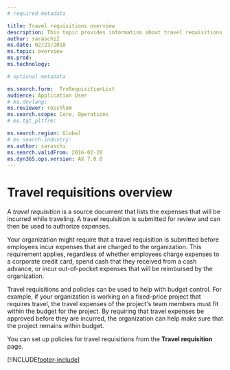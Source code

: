 ```yaml
---
# required metadata

title: Travel requisitions overview
description: This topic provides information about travel requisitions. A travel requisition documents planned travel expenses. 
author: saraschi2
ms.date: 02/23/2018
ms.topic: overview
ms.prod: 
ms.technology: 

# optional metadata

ms.search.form:  TrvRequisitionList
audience: Application User
# ms.devlang: 
ms.reviewer: roschlom
ms.search.scope: Core, Operations
# ms.tgt_pltfrm: 

ms.search.region: Global
# ms.search.industry: 
ms.author: saraschi
ms.search.validFrom: 2016-02-28
ms.dyn365.ops.version: AX 7.0.0
---
```


# Travel requisitions overview

A *travel requisition* is a source document that lists the expenses that will be incurred while traveling. A travel requisition is submitted for review and can then be used to authorize expenses.

Your organization might require that a travel requisition is submitted before employees incur expenses that are charged to the organization. This requirement applies, regardless of whether employees charge expenses to a corporate credit card, spend cash that they received from a cash advance, or incur out-of-pocket expenses that will be reimbursed by the organization.

Travel requisitions and policies can be used to help with budget control. For example, if your organization is working on a fixed-price project that requires travel, the travel expenses of the project's team members must fit within the budget for the project. By requiring that travel expenses be approved before they are incurred, the organization can help make sure that the project remains within budget.

You can set up policies for travel requisitions from the **Travel requisition** page.


[!INCLUDE[footer-include](../includes/footer-banner.md)]